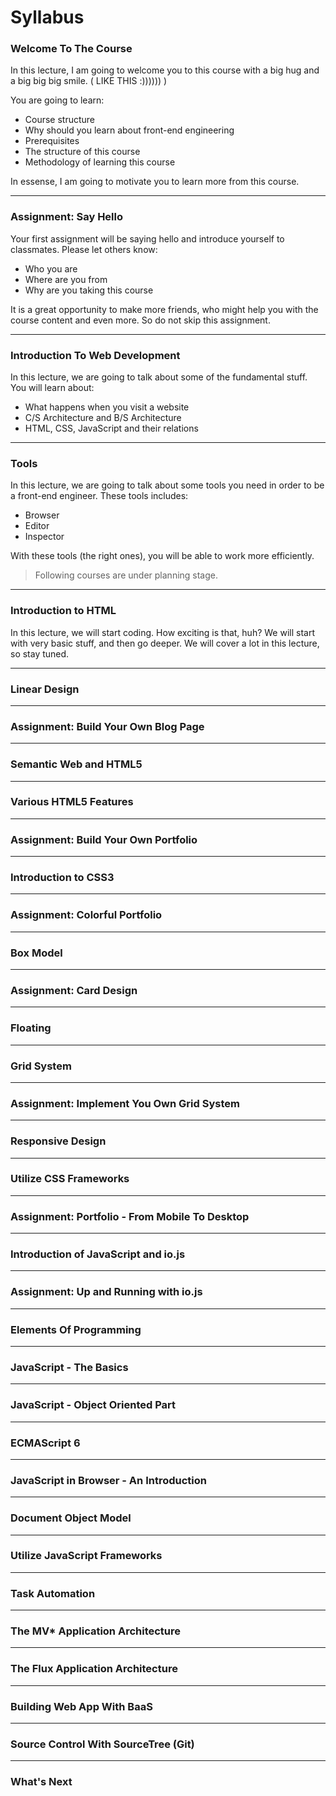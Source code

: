 # Syllabus

### Welcome To The Course

In this lecture, I am going to welcome you to this course with a big hug and a big big big smile. ( LIKE THIS :)))))) )

You are going to learn:

- Course structure
- Why should you learn about front-end engineering
- Prerequisites
- The structure of this course
- Methodology of learning this course

In essense, I am going to motivate you to learn more from this course.

***

### Assignment: Say Hello

Your first assignment will be saying hello and introduce yourself to classmates. Please let others know:

- Who you are
- Where are you from
- Why are you taking this course

It is a great opportunity to make more friends, who might help you with the course content and even more. So do not skip this assignment.

***

### Introduction To Web Development

In this lecture, we are going to talk about some of the fundamental stuff. You will learn about:

- What happens when you visit a website
- C/S Architecture and B/S Architecture
- HTML, CSS, JavaScript and their relations

***

### Tools

In this lecture, we are going to talk about some tools you need in order to be a front-end engineer. These tools includes:

- Browser
- Editor
- Inspector

With these tools (the right ones), you will be able to work more efficiently.

> Following courses are under planning stage.

***

### Introduction to HTML

In this lecture, we will start coding. How exciting is that, huh? We will start with very basic stuff, and then go deeper. We will cover a lot in this lecture, so stay tuned.


***

### Linear Design

***

### Assignment: Build Your Own Blog Page

*** 

### Semantic Web and HTML5

***

### Various HTML5 Features

***

### Assignment: Build Your Own Portfolio

***

### Introduction to CSS3

***

### Assignment: Colorful Portfolio

***

### Box Model

***

### Assignment: Card Design

***

### Floating

***

### Grid System

***

### Assignment: Implement You Own Grid System

***

### Responsive Design

***

### Utilize CSS Frameworks

***

### Assignment: Portfolio - From Mobile To Desktop

***

### Introduction of JavaScript and io.js

***

### Assignment: Up and Running with io.js

***

### Elements Of Programming

***

### JavaScript - The Basics

***

### JavaScript - Object Oriented Part

***

### ECMAScript 6

***

### JavaScript in Browser - An Introduction

***

### Document Object Model

***

### Utilize JavaScript Frameworks

***

### Task Automation

***

### The MV* Application Architecture

***

### The Flux Application Architecture

***

### Building Web App With BaaS

***

### Source Control With SourceTree (Git)

***

### What's Next
